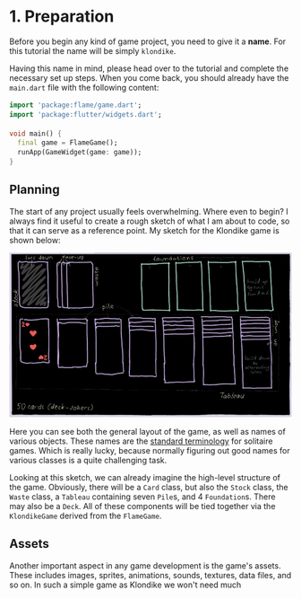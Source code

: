# 1. Preparation

Before you begin any kind of game project, you need to give it a **name**. For
this tutorial the name will be simply `klondike`.

Having this name in mind, please head over to the [](../bare_flame_game.md) 
tutorial and complete the necessary set up steps. When you come back, you should
already have the `main.dart` file with the following content:

```dart
import 'package:flame/game.dart';
import 'package:flutter/widgets.dart';

void main() {
  final game = FlameGame();
  runApp(GameWidget(game: game));
}
```


## Planning

The start of any project usually feels overwhelming. Where even to begin?
I always find it useful to create a rough sketch of what I am about to code,
so that it can serve as a reference point. My sketch for the Klondike game is
shown below:

![](../../images/tutorials/klondike-sketch.webp)

Here you can see both the general layout of the game, as well as names of
various objects. These names are the [standard terminology] for solitaire games.
Which is really lucky, because normally figuring out good names for various
classes is a quite challenging task.

Looking at this sketch, we can already imagine the high-level structure of the
game. Obviously, there will be a `Card` class, but also the `Stock` class, the
`Waste` class, a `Tableau` containing seven `Pile`s, and 4 `Foundation`s. There
may also be a `Deck`. All of these components will be tied together via the
`KlondikeGame` derived from the `FlameGame`.


## Assets

Another important aspect in any game development is the game's assets. These
includes images, sprites, animations, sounds, textures, data files, and so on.
In such a simple game as Klondike we won't need much 


[standard terminology]: https://en.wikipedia.org/wiki/Solitaire_terminology
